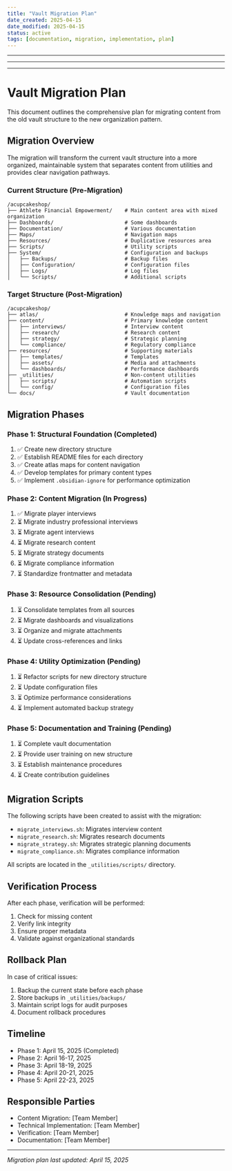 ```yaml
---
title: "Vault Migration Plan"
date_created: 2025-04-15
date_modified: 2025-04-15
status: active
tags: [documentation, migration, implementation, plan]
---
```


---

---

---

# Vault Migration Plan

This document outlines the comprehensive plan for migrating content from the old vault structure to the new organization pattern.

## Migration Overview

The migration will transform the current vault structure into a more organized, maintainable system that separates content from utilities and provides clear navigation pathways.

### Current Structure (Pre-Migration)

```
/acupcakeshop/
├── Athlete Financial Empowerment/    # Main content area with mixed organization
├── Dashboards/                       # Some dashboards
├── Documentation/                    # Various documentation
├── Maps/                             # Navigation maps
├── Resources/                        # Duplicative resources area
├── Scripts/                          # Utility scripts
├── System/                           # Configuration and backups
│   ├── Backups/                      # Backup files
│   ├── Configuration/                # Configuration files
│   ├── Logs/                         # Log files
│   └── Scripts/                      # Additional scripts
```

### Target Structure (Post-Migration)

```
/acupcakeshop/
├── atlas/                            # Knowledge maps and navigation
├── content/                          # Primary knowledge content
│   ├── interviews/                   # Interview content
│   ├── research/                     # Research content
│   ├── strategy/                     # Strategic planning
│   └── compliance/                   # Regulatory compliance
├── resources/                        # Supporting materials
│   ├── templates/                    # Templates
│   ├── assets/                       # Media and attachments
│   └── dashboards/                   # Performance dashboards
├── _utilities/                       # Non-content utilities
│   ├── scripts/                      # Automation scripts
│   └── config/                       # Configuration files
└── docs/                             # Vault documentation
```

## Migration Phases

### Phase 1: Structural Foundation (Completed)

1. ✅ Create new directory structure
2. ✅ Establish README files for each directory
3. ✅ Create atlas maps for content navigation
4. ✅ Develop templates for primary content types
5. ✅ Implement `.obsidian-ignore` for performance optimization

### Phase 2: Content Migration (In Progress)

1. ✅ Migrate player interviews
2. ⏳ Migrate industry professional interviews
3. ⏳ Migrate agent interviews
4. ⏳ Migrate research content
5. ⏳ Migrate strategy documents
6. ⏳ Migrate compliance information
7. ⏳ Standardize frontmatter and metadata

### Phase 3: Resource Consolidation (Pending)

1. ⏳ Consolidate templates from all sources
2. ⏳ Migrate dashboards and visualizations
3. ⏳ Organize and migrate attachments
4. ⏳ Update cross-references and links

### Phase 4: Utility Optimization (Pending)

1. ⏳ Refactor scripts for new directory structure
2. ⏳ Update configuration files
3. ⏳ Optimize performance considerations
4. ⏳ Implement automated backup strategy

### Phase 5: Documentation and Training (Pending)

1. ⏳ Complete vault documentation
2. ⏳ Provide user training on new structure
3. ⏳ Establish maintenance procedures
4. ⏳ Create contribution guidelines

## Migration Scripts

The following scripts have been created to assist with the migration:

- `migrate_interviews.sh`: Migrates interview content
- `migrate_research.sh`: Migrates research documents
- `migrate_strategy.sh`: Migrates strategic planning documents
- `migrate_compliance.sh`: Migrates compliance information

All scripts are located in the `_utilities/scripts/` directory.

## Verification Process

After each phase, verification will be performed:

1. Check for missing content
2. Verify link integrity
3. Ensure proper metadata
4. Validate against organizational standards

## Rollback Plan

In case of critical issues:

1. Backup the current state before each phase
2. Store backups in `_utilities/backups/`
3. Maintain script logs for audit purposes
4. Document rollback procedures

## Timeline

- Phase 1: April 15, 2025 (Completed)
- Phase 2: April 16-17, 2025
- Phase 3: April 18-19, 2025
- Phase 4: April 20-21, 2025
- Phase 5: April 22-23, 2025

## Responsible Parties

- Content Migration: [Team Member]
- Technical Implementation: [Team Member]
- Verification: [Team Member]
- Documentation: [Team Member]

---

*Migration plan last updated: April 15, 2025*

